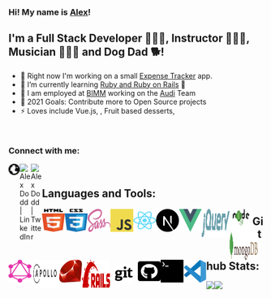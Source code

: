 ### Hi! My name is [Alex][website]!

## I'm a Full Stack Developer 👨🏻‍💻, Instructor 👨🏻‍🏫, Musician 👨🏻‍🎤 and Dog Dad 🐕!

- 🚧 Right now I'm working on a small [Expense Tracker](https://github.com/helloalexdodd/full-stack-expense-tracker) app.
- 🌱 I’m currently learning [Ruby and Ruby on Rails](https://github.com/helloalexdodd/hello-alex-blog) 💎
- 🔭 I am employed at [BIMM](https://bimm.com/) working on the [Audi](https://www.audi.ca/ca/web/en/new-cars.html) Team
- 🥅 2021 Goals: Contribute more to Open Source projects
- ⚡ Loves include Vue.js, , Fruit based desserts,

<br/>

### Connect with me:

[<img align="left" alt="alexdodd.com" width="22px" src="https://raw.githubusercontent.com/iconic/open-iconic/master/svg/globe.svg" />][website]
[<img align="left" alt="Alex Dodd | LinkedIn" width="22px" src="https://cdn.jsdelivr.net/npm/simple-icons@v3/icons/linkedin.svg" />][linkedin]
[<img align="left" alt="Alex Dodd | Twitter" width="22px" src="https://cdn.jsdelivr.net/npm/simple-icons@v3/icons/twitter.svg" />][twitter]

<br/>

## Languages and Tools:

<img width="45px" height="45px" align="left" src="./icons/html5.svg" alt="HTML5">
<img width="45px" height="45px" align="left" src="./icons/css3.svg" alt="CSS3">
<img width="45px" height="45px" align="left" src="./icons/sass.svg" alt="SCSS">
<img width="45px" height="45px" align="left" src="./icons/js.svg" alt="JavaScript">
<img width="45px" height="45px" align="left" src="./icons/react.svg" alt="React.js">
<img width="45px" height="45px" align="left" src="./icons/nextjs.svg" alt="Next.js">
<img width="45px" height="45px" align="left" src="./icons/vuejs.svg" alt="Vue.js">
<img width="55px" height="55px" align="left" src="./icons/jquery.svg" alt="jQuery">
<img width="45px" height="45px" align="left" src="./icons/node.svg" alt="Node.js">
<img width="55px" height="55px" align="left" src="./icons/mongodb.svg" alt="MongoDB">
<img width="45px" height="45px" align="left" src="./icons/graphql.svg" alt="GraphQL">
<img width="55px" height="55px" align="left" src="./icons/apollo.svg" alt="Apollo">
<img width="45px" height="45px" align="left" src="./icons/ruby.svg" alt="Ruby">
<img width="55px" height="55px" align="left" src="./icons/rails.svg" alt="Rails">
<img width="35px" height="35px" style="margin: 10px 10px 0;" align="left" src="./icons/git.svg" alt="git">
<img width="45px" height="45px" align="left" src="./icons/github.svg" alt="GitHub">
<img width="45px" height="45px" align="left" src="./icons/terminal.svg" alt="terminal">
<img width="45px" height="45px" align="left" src="./icons/visual-studio-code.svg" alt="Visual Studio Code">

<div></div>

## Github Stats:

<div align="center">
  <div style="display: flex;">
    <img src="https://github-readme-stats.vercel.app/api?username=helloalexdodd&count_private=true&show_icons=true&hide=stars,issues" style="vertical-align: top;" />
    <img src="https://github-readme-stats.vercel.app/api/top-langs/?username=helloalexdodd&langs_count=5&layout=compact" />
  </div>
</div>

[website]: https://alexdodd.ca
[linkedin]: https://linkedin.com/in/helloalexdodd
[twitter]: https://twitter.com/helloalexdodd
